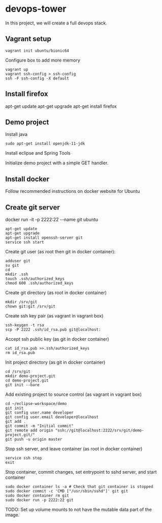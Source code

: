 # devops-tower

In this project, we will create a full devops stack.

## Vagrant setup

```
vagrant init ubuntu/bionic64
```

Configure box to add more memory

```
vagrant up
vagrant ssh-config > ssh-config
ssh -F ssh-config -X default
```

## Install firefox

apt-get update
apt-get upgrade
apt-get install firefox

## Demo project

Install java

```
sudo apt-get install openjdk-11-jdk
```

Install eclipse and Spring Tools

Initialize demo project with a simple GET handler.

## Install docker

Follow recommended instructions on docker website for Ubuntu

## Create git server

docker run -it -p 2222:22 --name git ubuntu

```
apt-get update
apt-get upgrade
apt-get install openssh-server git
service ssh start
```

Create git user (as root then git in docker container):
```
adduser git
su git
cd
mkdir .ssh
touch .ssh/authorized_keys
chmod 600 .ssh/authorized_keys
```

Create git directory (as root in docker container)
```
mkdir /srv/git
chown git:git /srv/git
```

Create ssh key pair (as vagrant in vagrant box)
```
ssh-keygen -t rsa
scp -P 2222 .ssh/id_rsa.pub git@localhost:
```

Accept ssh public key (as git in docker container)
```
cat id_rsa.pub >>.ssh/authorized_keys
rm id_rsa.pub
```

Init project directory (as git in docker container)
```
cd /srv/git
mkdir demo-project.git
cd demo-project.git
git init --bare
```

Add existing project to source control (as vagrant in vagrant box)
```
cd ~/eclipse-workspace/demo
git init
git config user.name developer
git config user.email developer@localhost
git add .
git commit -m "Initial commit"
git remote add origin "ssh://git@localhost:2222/srv/git/demo-project.git/"
git push -u origin master
```

Stop ssh server, and leave container (as root in docker container)
```
service ssh stop
exit
```

Stop container, commit changes, set entrypoint to sshd server, and start container
```
sudo docker container ls -a # Check that git container is stopped
sudo docker commit -c 'CMD ["/usr/sbin/sshd"]' git git
sudo docker container rm git
sudo docker run -p 2222:22 git
```

TODO: Set up volume mounts to not have the mutable data part of the image.


